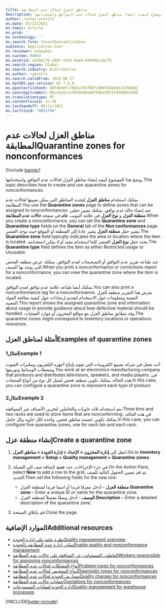```yaml
---
title: مناطق العزل لحالات عدم المطابقة
description: يوضح هذا الموضوع كيفيه إنشاء مناطق العزل لحالات عدم التوافق واستخدامها.
author: rachel-profitt
ms.date: 03/23/2021
ms.topic: article
ms.prod: ''
ms.technology: ''
ms.search.form: InventQuarantineZone
audience: Application User
ms.reviewer: kamaybac
ms.custom: 94003
ms.assetid: a1d9417b-268f-4334-8ab6-8499d6c3acf0
ms.search.region: Global
ms.search.industry: Distribution
ms.author: raprofit
ms.search.validFrom: 2020-06-17
ms.dyn365.ops.version: AX 7.0.0
ms.openlocfilehash: 80f4b9dfc7882af4570bf1908784b8d114396402
ms.sourcegitcommit: 08ce2a9ca1f02064beabfb9b228717d39882164b
ms.translationtype: HT
ms.contentlocale: ar-SA
ms.lasthandoff: 05/11/2021
ms.locfileid: "6021794"
---
```

# <a name="quarantine-zones-for-nonconformances"></a><span data-ttu-id="1002f-103">مناطق العزل لحالات عدم المطابقة</span><span class="sxs-lookup"><span data-stu-id="1002f-103">Quarantine zones for nonconformances</span></span>

[!include [banner](../includes/banner.md)]

<span data-ttu-id="1002f-104">يوضح هذا الموضوع كيفيه إنشاء مناطق العزل لحالات عدم التوافق واستخدامها.</span><span class="sxs-lookup"><span data-stu-id="1002f-104">This topic describes how to create and use quarantine zones for nonconformances.</span></span>

<span data-ttu-id="1002f-105">يمكنك استخدام **مناطق العزل** لتحديد المناطق التي يمكن تعيينها لحالات عدم المطابقة.</span><span class="sxs-lookup"><span data-stu-id="1002f-105">You use the **Quarantine zones** page to define zones that can be assigned to nonconformances.</span></span> <span data-ttu-id="1002f-106">عند إنشاء حالة عدم توافق، يمكنك تعيين حقلي **منطقة العزل** و **نوع العزل** في علامة التبويب **عام** في صفحة **حالات عدم المطابقة**.</span><span class="sxs-lookup"><span data-stu-id="1002f-106">When you create a nonconformance, you can set the **Quarantine zone** and **Quarantine type** fields on the **General** tab of the **Non conformances** page.</span></span> <span data-ttu-id="1002f-107">يشير حقل **منطقة العزل** يشير عادةً إلى المنطقة أو الموقع حيث يوجد العنصر.</span><span class="sxs-lookup"><span data-stu-id="1002f-107">The **Quarantine zone** field typically indicates the area or location where the item is located.</span></span> <span data-ttu-id="1002f-108">يحدد حقل **نوع العزل** العنصر كإما *استخدام مقيد* أو *لا يمكن استخدامه*.</span><span class="sxs-lookup"><span data-stu-id="1002f-108">The **Quarantine type** field defines the item as either *Restricted usage* or *Unusable*.</span></span>

<span data-ttu-id="1002f-109">عند طباعه تقرير عدم التوافق أو التصحيحات لعدم التوافق، يمكنك عرض منطقه الفحص التي يوجد بها الصنف.</span><span class="sxs-lookup"><span data-stu-id="1002f-109">When you print a nonconformance or corrections report for a nonconformance, you can view the quarantine zone where the item is located.</span></span>

<span data-ttu-id="1002f-110">يمكنك أيضا طباعه علامة عدم توافق لعدم التوافق.</span><span class="sxs-lookup"><span data-stu-id="1002f-110">You can also print a nonconformance tag for a nonconformance.</span></span> <span data-ttu-id="1002f-111">يعرض هذا التقرير منطقة العزل المعينة ومعلومات حول الاستخدام لتقديم إرشادات حول كيفية معالجة المواد المعيبة.</span><span class="sxs-lookup"><span data-stu-id="1002f-111">This report shows the assigned quarantine zone and information about usage to provide guidance about how defective material should be handled.</span></span> <span data-ttu-id="1002f-112">وقد تتطابق مناطق العزل مع مواقع المخزون أو موارد العمليات.</span><span class="sxs-lookup"><span data-stu-id="1002f-112">The quarantine zones might correspond to inventory locations or operations resources.</span></span>

## <a name="examples-of-quarantine-zones"></a><span data-ttu-id="1002f-113">أمثلة لمناطق العزل</span><span class="sxs-lookup"><span data-stu-id="1002f-113">Examples of quarantine zones</span></span>

### <a name="example-1"></a><span data-ttu-id="1002f-114">مثال1</span><span class="sxs-lookup"><span data-stu-id="1002f-114">Example 1</span></span>

<span data-ttu-id="1002f-115">أنت تعمل في شركه تصنيع الكترونيات التي تقوم بإنتاج أجهزه التلفزيون ومكبرات الصوت ومشغلات الوسائط وتوزيعها.</span><span class="sxs-lookup"><span data-stu-id="1002f-115">You work at an electronics manufacturing company that produces and distributes televisions, speakers, and media players.</span></span> <span data-ttu-id="1002f-116">في هذه الحالة، يمكنك تكوين منطقه فحص لتمثل كل نوع من أنواع المنتجات.</span><span class="sxs-lookup"><span data-stu-id="1002f-116">In this case, you can configure a quarantine zone to represent each type of product.</span></span>

### <a name="example-2"></a><span data-ttu-id="1002f-117">مثال2</span><span class="sxs-lookup"><span data-stu-id="1002f-117">Example 2</span></span>

<span data-ttu-id="1002f-118">يتم استخدام ثلاثه حاويات والحاملين لتخزين الأصناف غير المتوافقة.</span><span class="sxs-lookup"><span data-stu-id="1002f-118">Three bins and two racks are used to store items that are nonconforming.</span></span> <span data-ttu-id="1002f-119">في هذه الحالة، يمكنك تكوين خمسه مناطق فحص، واحده لكل حاويه وكل حامل.</span><span class="sxs-lookup"><span data-stu-id="1002f-119">In this case, you can configure five quarantine zones, one for each bin and each rack.</span></span>

## <a name="create-a-quarantine-zone"></a><span data-ttu-id="1002f-120">إنشاء منطقة عزل</span><span class="sxs-lookup"><span data-stu-id="1002f-120">Create a quarantine zone</span></span>

1. <span data-ttu-id="1002f-121">انتقل إلى **إدارة المخزون \> الإعداد \> إدارة الجودة \> مناطق العزل**.</span><span class="sxs-lookup"><span data-stu-id="1002f-121">Go to **Inventory management \> Setup \> Quality management \> Quarantine zones**.</span></span>
1. <span data-ttu-id="1002f-122">في جزء الإجراءات، حدد **جديد** لإضافة صف إلى الشبكة.</span><span class="sxs-lookup"><span data-stu-id="1002f-122">On the Action Pane, select **New** to add a row to the grid.</span></span> <span data-ttu-id="1002f-123">ثم قم بتعيين الحقول التالية للصف الجديد:</span><span class="sxs-lookup"><span data-stu-id="1002f-123">Then set the following fields for the new row:</span></span>

    - <span data-ttu-id="1002f-124">**منطقة العزل** – أدخل معرفا فريدا أو اسما فريدا لمنطقة العزل.</span><span class="sxs-lookup"><span data-stu-id="1002f-124">**Quarantine zone** – Enter a unique ID or name for the quarantine zone.</span></span>
    - <span data-ttu-id="1002f-125">**الوصف** - أدخل وصفًا مفصلاً لمنطقة العزل.</span><span class="sxs-lookup"><span data-stu-id="1002f-125">**Description** – Enter a detailed description of the quarantine zone.</span></span>

1. <span data-ttu-id="1002f-126">قم بإغلاق الصفحة.</span><span class="sxs-lookup"><span data-stu-id="1002f-126">Close the page.</span></span>

## <a name="additional-resources"></a><span data-ttu-id="1002f-127">الموارد الإضافية</span><span class="sxs-lookup"><span data-stu-id="1002f-127">Additional resources</span></span>

- [<span data-ttu-id="1002f-128">نظرة عامة على إدارة الجودة</span><span class="sxs-lookup"><span data-stu-id="1002f-128">Quality management overview</span></span>](quality-management-processes.md)
- [<span data-ttu-id="1002f-129">تمكين إدارة عدم المطابقة والجودة</span><span class="sxs-lookup"><span data-stu-id="1002f-129">Enable quality and nonconformance management</span></span>](enable-quality-management.md)
- [<span data-ttu-id="1002f-130">العاملون المسؤولون عن الموافقة على حالات عدم المطابقة</span><span class="sxs-lookup"><span data-stu-id="1002f-130">Workers responsible for approving nonconformances</span></span>](quality-responsible-workers.md)
- [<span data-ttu-id="1002f-131">أنواع المشكلات لحالات عدم المطابقة</span><span class="sxs-lookup"><span data-stu-id="1002f-131">Problem types for nonconformances</span></span>](quality-quarantine-zones.md)
- [<span data-ttu-id="1002f-132">أنواع التشخيص لحالات عدم المطابقة</span><span class="sxs-lookup"><span data-stu-id="1002f-132">Diagnostic types for nonconformances</span></span>](quality-diagnostic-types.md)
- [<span data-ttu-id="1002f-133">مصاريف الجودة لحالات عدم المطابقة</span><span class="sxs-lookup"><span data-stu-id="1002f-133">Quality charges for nonconformances</span></span>](quality-charges.md)
- [<span data-ttu-id="1002f-134">عمليات حالات عدم المطابقة</span><span class="sxs-lookup"><span data-stu-id="1002f-134">Operations for nonconformances</span></span>](quality-operations.md)
- [<span data-ttu-id="1002f-135">إدارة الجودة لعمليات المستودعات</span><span class="sxs-lookup"><span data-stu-id="1002f-135">Quality management for warehouse processes</span></span>](quality-management-for-warehouses-processes.md)

[!INCLUDE[footer-include](../../includes/footer-banner.md)]
